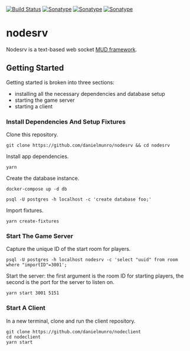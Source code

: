 [![Build Status](https://travis-ci.org/danielmunro/nodesrv.svg?branch=master)](https://travis-ci.org/danielmunro/nodesrv) [![Sonatype](https://sonarcloud.io/api/project_badges/measure?project=nodesrv&metric=coverage)](https://sonarcloud.io/dashboard?id=nodesrv) [![Sonatype](https://sonarcloud.io/api/project_badges/measure?project=nodesrv&metric=sqale_rating)](https://sonarcloud.io/dashboard?id=nodesrv)  [![Sonatype](https://sonarcloud.io/api/project_badges/measure?project=nodesrv&metric=security_rating)](https://sonarcloud.io/dashboard?id=nodesrv)

# nodesrv
Nodesrv is a text-based web socket [MUD framework](https://en.wikipedia.org/wiki/MUD).

## Getting Started

Getting started is broken into three sections:
  * installing all the necessary dependencies and database setup
  * starting the game server
  * starting a client

### Install Dependencies And Setup Fixtures

Clone this repository.

```
git clone https://github.com/danielmunro/nodesrv && cd nodesrv
```

Install app dependencies.

```
yarn
```

Create the database instance.

```
docker-compose up -d db

psql -U postgres -h localhost -c 'create database foo;'
```

Import fixtures.

```
yarn create-fixtures
```

### Start The Game Server

Capture the unique ID of the start room for players.

```
psql -U postgres -h localhost nodesrv -c 'select "uuid" from room where "importID"=3001';
```

Start the server: the first argument is the room ID for starting players, the second is the port for the server to listen on.

```
yarn start 3001 5151
```

### Start A Client

In a new terminal, clone and run the client repository.

```
git clone https://github.com/danielmunro/nodeclient
cd nodeclient
yarn start
```
